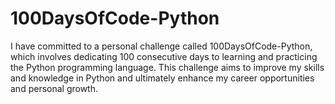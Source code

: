 # 100DaysOfCode-Python
I have committed to a personal challenge called 100DaysOfCode-Python, 
which involves dedicating 100 consecutive days to learning and practicing
the Python programming language. 
This challenge aims to improve my skills and knowledge 
in Python and ultimately enhance my career opportunities and personal growth.

